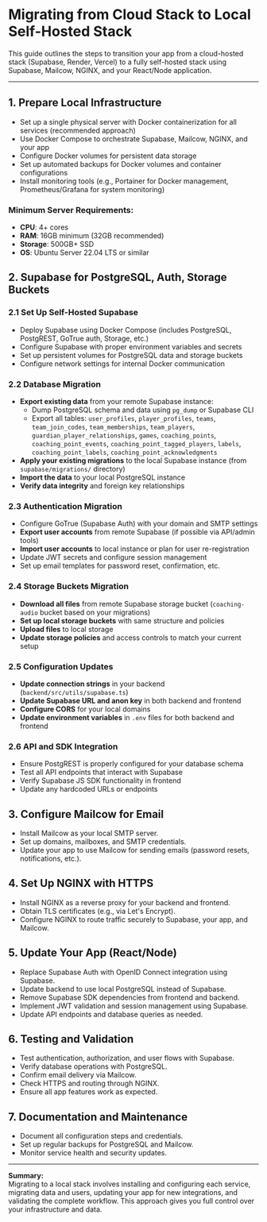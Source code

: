 # Migrating from Cloud Stack to Local Self-Hosted Stack

This guide outlines the steps to transition your app from a cloud-hosted stack (Supabase, Render, Vercel) to a fully self-hosted stack using Supabase, 
Mailcow, NGINX, and your React/Node application.

---

## 1. Prepare Local Infrastructure

- Set up a single physical server with Docker containerization for all services (recommended approach)
- Use Docker Compose to orchestrate Supabase, Mailcow, NGINX, and your app
- Configure Docker volumes for persistent data storage
- Set up automated backups for Docker volumes and container configurations
- Install monitoring tools (e.g., Portainer for Docker management, Prometheus/Grafana for system monitoring)

### Minimum Server Requirements:
- **CPU**: 4+ cores
- **RAM**: 16GB minimum (32GB recommended)
- **Storage**: 500GB+ SSD
- **OS**: Ubuntu Server 22.04 LTS or similar

## 2. Supabase for PostgreSQL, Auth, Storage Buckets

### 2.1 Set Up Self-Hosted Supabase
- Deploy Supabase using Docker Compose (includes PostgreSQL, PostgREST, GoTrue auth, Storage, etc.)
- Configure Supabase with proper environment variables and secrets
- Set up persistent volumes for PostgreSQL data and storage buckets
- Configure network settings for internal Docker communication

### 2.2 Database Migration
- **Export existing data** from your remote Supabase instance:
  - Dump PostgreSQL schema and data using `pg_dump` or Supabase CLI
  - Export all tables: `user_profiles`, `player_profiles`, `teams`, `team_join_codes`, `team_memberships`, `team_players`, `guardian_player_relationships`, `games`, `coaching_points`, `coaching_point_events`, `coaching_point_tagged_players`, `labels`, `coaching_point_labels`, `coaching_point_acknowledgments`
- **Apply your existing migrations** to the local Supabase instance (from `supabase/migrations/` directory)
- **Import the data** to your local PostgreSQL instance
- **Verify data integrity** and foreign key relationships

### 2.3 Authentication Migration
- Configure GoTrue (Supabase Auth) with your domain and SMTP settings
- **Export user accounts** from remote Supabase (if possible via API/admin tools)
- **Import user accounts** to local instance or plan for user re-registration
- Update JWT secrets and configure session management
- Set up email templates for password reset, confirmation, etc.

### 2.4 Storage Buckets Migration
- **Download all files** from remote Supabase storage bucket (`coaching-audio` bucket based on your migrations)
- **Set up local storage buckets** with same structure and policies
- **Upload files** to local storage
- **Update storage policies** and access controls to match your current setup

### 2.5 Configuration Updates
- **Update connection strings** in your backend (`backend/src/utils/supabase.ts`)
- **Update Supabase URL and anon key** in both backend and frontend
- **Configure CORS** for your local domains
- **Update environment variables** in `.env` files for both backend and frontend

### 2.6 API and SDK Integration
- Ensure PostgREST is properly configured for your database schema
- Test all API endpoints that interact with Supabase
- Verify Supabase JS SDK functionality in frontend
- Update any hardcoded URLs or endpoints


## 3. Configure Mailcow for Email

- Install Mailcow as your local SMTP server.
- Set up domains, mailboxes, and SMTP credentials.
- Update your app to use Mailcow for sending emails (password resets, notifications, etc.).

## 4. Set Up NGINX with HTTPS

- Install NGINX as a reverse proxy for your backend and frontend.
- Obtain TLS certificates (e.g., via Let's Encrypt).
- Configure NGINX to route traffic securely to Supabase, your app, and Mailcow.

## 5. Update Your App (React/Node)

- Replace Supabase Auth with OpenID Connect integration using Supabase.
- Update backend to use local PostgreSQL instead of Supabase.
- Remove Supabase SDK dependencies from frontend and backend.
- Implement JWT validation and session management using Supabase.
- Update API endpoints and database queries as needed.

## 6. Testing and Validation

- Test authentication, authorization, and user flows with Supabase.
- Verify database operations with PostgreSQL.
- Confirm email delivery via Mailcow.
- Check HTTPS and routing through NGINX.
- Ensure all app features work as expected.

## 7. Documentation and Maintenance

- Document all configuration steps and credentials.
- Set up regular backups for PostgreSQL and Mailcow.
- Monitor service health and security updates.

---

**Summary:**  
Migrating to a local stack involves installing and configuring each service, migrating data and users, updating your app for new integrations, and validating the complete workflow. This approach gives you full control over your infrastructure and data.
